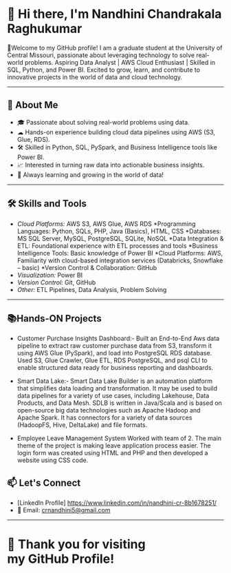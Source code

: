 # 👋 Hi there, I'm Nandhini Chandrakala Raghukumar 

🌟Welcome to my GitHub profile!
I am a graduate student at the University of Central Missouri, passionate about leveraging technology to solve real-world problems.
Aspiring Data Analyst | AWS Cloud Enthusiast | Skilled in SQL, Python, and Power BI.
Excited to grow, learn, and contribute to innovative projects in the world of data and cloud technology.

---

## 🚀 About Me

- 🎓 Passionate about solving real-world problems using data.
- ☁ Hands-on experience building cloud data pipelines using AWS (S3, Glue, RDS).
- 🛠 Skilled in Python, SQL, PySpark, and Business Intelligence tools like Power BI.
- 📈 Interested in turning raw data into actionable business insights.
- 💬 Always learning and growing in the world of data!

---

## 🛠 Skills and Tools


- *Cloud Platforms:* AWS S3, AWS Glue, AWS RDS
  *Programming Languages: Python, SQLs, PHP, Java (Basics), HTML, CSS
  *Databases: MS SQL Server, MySQL, PostgreSQL, SQLite, NoSQL
  *Data Integration & ETL: Foundational experience with ETL processes and tools 
  *Business Intelligence Tools: Basic knowledge of Power BI
  *Cloud Platforms: AWS, Familiarity with cloud-based integration services (Databricks, Snowflake – basic)
  *Version Control & Collaboration: GitHub
- *Visualization:* Power BI
- *Version Control:* Git, GitHub
- *Other:* ETL Pipelines, Data Analysis, Problem Solving

---

## 📚Hands-ON Projects

- Customer Purchase Insights Dashboard:-
  Built an End-to-End Aws data pipeline to extract raw customer purchase data from S3, transform it using AWS Glue (PySpark), and load into PostgreSQL RDS database. Used S3, Glue Crawler, Glue ETL, RDS PostgreSQL, and psql CLI to enable structured data ready for business reporting and dashboards. 

- Smart Data Lake:-
  Smart Data Lake Builder is an automation platform that simplifies data loading and transformation. It may be used to build data pipelines for a variety of use cases, including Lakehouse, Data Products, and Data Mesh. SDLB is written in Java/Scala and is based on open-source big data technologies such as Apache Hadoop and Apache Spark. It has connectors for a variety of data sources (HadoopFS, Hive, DeltaLake) and file formats.

- Employee Leave Management System
  Worked with team of 2. The main theme of the project is making leave application process easier. The login form was created using HTML and PHP and then developed a website using CSS code.

## 📫 Let's Connect

- [LinkedIn Profile] https://www.linkedin.com/in/nandhini-cr-8b1678251/ 
- 📧 Email: crnandhini5@gmail.com

---

# 🌟 Thank you for visiting my GitHub Profile!